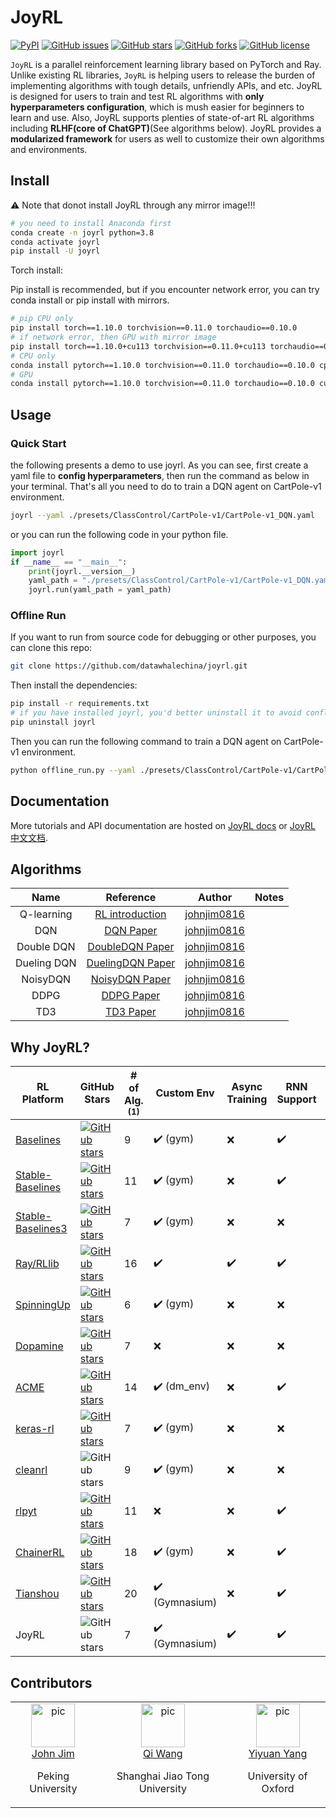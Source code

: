 # JoyRL

[![PyPI](https://img.shields.io/pypi/v/joyrl)](https://pypi.org/project/joyrl/)  [![GitHub issues](https://img.shields.io/github/issues/datawhalechina/joyrl)](https://github.com/datawhalechina/joyrl/issues) [![GitHub stars](https://img.shields.io/github/stars/datawhalechina/joyrl)](https://github.com/datawhalechina/joyrl/stargazers) [![GitHub forks](https://img.shields.io/github/forks/datawhalechina/joyrl)](https://github.com/datawhalechina/joyrl/network) [![GitHub license](https://img.shields.io/github/license/datawhalechina/joyrl)](https://github.com/datawhalechina/joyrl/blob/master/LICENSE)

`JoyRL` is a parallel reinforcement learning library based on PyTorch and Ray. Unlike existing RL libraries, `JoyRL` is helping users to release the burden of implementing algorithms with tough details, unfriendly APIs, and etc. JoyRL is designed for users to train and test RL algorithms with **only hyperparameters configuration**, which is mush easier for beginners to learn and use. Also, JoyRL supports plenties of state-of-art RL algorithms including **RLHF(core of ChatGPT)**(See algorithms below). JoyRL provides a **modularized framework** for users as well to customize their own algorithms and environments. 

## Install

⚠️ Note that donot install JoyRL through any mirror image!!!

```bash
# you need to install Anaconda first
conda create -n joyrl python=3.8
conda activate joyrl
pip install -U joyrl
```

Torch install:

Pip install is recommended, but if you encounter network error, you can try conda install or pip install with mirrors.

```bash
# pip CPU only
pip install torch==1.10.0 torchvision==0.11.0 torchaudio==0.10.0
# if network error, then GPU with mirror image
pip install torch==1.10.0+cu113 torchvision==0.11.0+cu113 torchaudio==0.10.0 --extra-index-url https://download.pytorch.org/whl/cu113
# CPU only
conda install pytorch==1.10.0 torchvision==0.11.0 torchaudio==0.10.0 cpuonly -c pytorch
# GPU 
conda install pytorch==1.10.0 torchvision==0.11.0 torchaudio==0.10.0 cudatoolkit=11.3 -c pytorch -c conda-forge
```

## Usage

### Quick Start

the following presents a demo to use joyrl. As you can see, first create a yaml file to **config hyperparameters**, then run the command as below in your terminal. That's all you need to do to train a DQN agent on CartPole-v1 environment.

```bash
joyrl --yaml ./presets/ClassControl/CartPole-v1/CartPole-v1_DQN.yaml
```
or you can run the following code in your python file. 

```python
import joyrl
if __name__ == "__main__":
    print(joyrl.__version__)
    yaml_path = "./presets/ClassControl/CartPole-v1/CartPole-v1_DQN.yaml"
    joyrl.run(yaml_path = yaml_path)
```

### Offline Run

If you want to run from source code for debugging or other purposes, you can clone this repo:

```bash
git clone https://github.com/datawhalechina/joyrl.git
```

Then install the dependencies:

```bash
pip install -r requirements.txt
# if you have installed joyrl, you'd better uninstall it to avoid conflicts
pip uninstall joyrl
```

Then you can run the following command to train a DQN agent on CartPole-v1 environment.

```bash
python offline_run.py --yaml ./presets/ClassControl/CartPole-v1/CartPole-v1_DQN.yaml
```

## Documentation

More tutorials and API documentation are hosted on [JoyRL docs](https://datawhalechina.github.io/joyrl/) or [JoyRL 中文文档](https://datawhalechina.github.io/joyrl-book/#/joyrl_docs/main).

## Algorithms

|       Name       |                          Reference                           |                    Author                     | Notes |
| :--------------: | :----------------------------------------------------------: | :-------------------------------------------: | :---: |
| Q-learning | [RL introduction](https://web.stanford.edu/class/psych209/Readings/SuttonBartoIPRLBook2ndEd.pdf) | [johnjim0816](https://github.com/johnjim0816) |       |
| DQN | [DQN Paper](https://www.cs.toronto.edu/~vmnih/docs/dqn.pdf) | [johnjim0816](https://github.com/johnjim0816) | |
| Double DQN  |     [DoubleDQN Paper](https://arxiv.org/abs/1509.06461)      | [johnjim0816](https://github.com/johnjim0816) | |
| Dueling DQN | [DuelingDQN Paper](https://arxiv.org/abs/1511.06581) | [johnjim0816](https://github.com/johnjim0816) | |
| NoisyDQN | [NoisyDQN Paper](https://arxiv.org/pdf/1706.10295.pdf) | [johnjim0816](https://github.com/johnjim0816) | |
| DDPG | [DDPG Paper](https://arxiv.org/abs/1509.02971) | [johnjim0816](https://github.com/johnjim0816) | |
| TD3 | [TD3 Paper](https://arxiv.org/pdf/1802.09477) | [johnjim0816](https://github.com/johnjim0816) | |

## Why JoyRL?

| RL Platform                                                  | GitHub Stars                                                 | # of Alg. <sup>(1)</sup> | Custom Env                     | Async Training      | RNN Support        | Multi-Head Observation | Backend                                           |
| ------------------------------------------------------------ | ------------------------------------------------------------ | ------------------------ | ------------------------------ | ------------------ | ------------------ | ---------------------- | ------------------------------------------------- |
| [Baselines](https://github.com/openai/baselines)             | [![GitHub stars](https://img.shields.io/github/stars/openai/baselines)](https://github.com/openai/baselines/stargazers) | 9                        | :heavy_check_mark: (gym)       | :x:                | :heavy_check_mark: | :x:                    | TF1                                               |
| [Stable-Baselines](https://github.com/hill-a/stable-baselines) | [![GitHub stars](https://img.shields.io/github/stars/hill-a/stable-baselines)](https://github.com/hill-a/stable-baselines/stargazers) | 11                       | :heavy_check_mark: (gym)       | :x:                | :heavy_check_mark: | :x:                    | TF1                                               |
| [Stable-Baselines3](https://github.com/DLR-RM/stable-baselines3) | [![GitHub stars](https://img.shields.io/github/stars/DLR-RM/stable-baselines3)](https://github.com/DLR-RM/stable-baselines3/stargazers) | 7        | :heavy_check_mark: (gym)       | :x:                | :x:                | :heavy_check_mark:     | PyTorch                                           |
| [Ray/RLlib](https://github.com/ray-project/ray/tree/master/rllib/) | [![GitHub stars](https://img.shields.io/github/stars/ray-project/ray)](https://github.com/ray-project/ray/stargazers) | 16                       | :heavy_check_mark:             | :heavy_check_mark: | :heavy_check_mark: | :heavy_check_mark:     | TF/PyTorch                                        |
| [SpinningUp](https://github.com/openai/spinningup)           | [![GitHub stars](https://img.shields.io/github/stars/openai/spinningup)](https://github.com/openai/spinningupstargazers) | 6                        | :heavy_check_mark: (gym)       | :x:                | :x:                | :x:                    | PyTorch                                           |
| [Dopamine](https://github.com/google/dopamine)               | [![GitHub stars](https://img.shields.io/github/stars/google/dopamine)](https://github.com/google/dopamine/stargazers) | 7                        | :x:                            | :x:                | :x:                | :x:                    | TF/JAX                                            |
| [ACME](https://github.com/deepmind/acme)                     | [![GitHub stars](https://img.shields.io/github/stars/deepmind/acme)](https://github.com/deepmind/acme/stargazers) | 14                       | :heavy_check_mark: (dm_env)    | :x:                | :heavy_check_mark: | :heavy_check_mark:     | TF/JAX                                            |
| [keras-rl](https://github.com/keras-rl/keras-rl)             | [![GitHub stars](https://img.shields.io/github/stars/keras-rl/keras-rl)](https://github.com/keras-rl/keras-rlstargazers) | 7                        | :heavy_check_mark: (gym)       | :x:                | :x:                | :x:                    | Keras                                             |
| [cleanrl](https://github.com/vwxyzjn/cleanrl)                | ![GitHub stars](https://img.shields.io/github/stars/vwxyzjn/cleanrl) | 9                        | :heavy_check_mark: (gym)       | :x:                | :x:                | :x:                    | [poetry](https://github.com/python-poetry/poetry) |
| [rlpyt](https://github.com/astooke/rlpyt)                    | [![GitHub stars](https://img.shields.io/github/stars/astooke/rlpyt)](https://github.com/astooke/rlpyt/stargazers) | 11                       | :x:                            | :x:                | :heavy_check_mark: | :heavy_check_mark:     | PyTorch                                           |
| [ChainerRL](https://github.com/chainer/chainerrl)            | [![GitHub stars](https://img.shields.io/github/stars/chainer/chainerrl)](https://github.com/chainer/chainerrl/stargazers) | 18                       | :heavy_check_mark: (gym)       | :x:                | :heavy_check_mark: | :x:                    | Chainer                                           |
| [Tianshou](https://github.com/thu-ml/tianshou)               | [![GitHub stars](https://img.shields.io/github/stars/thu-ml/tianshou)](https://github.com/thu-ml/tianshou/stargazers) | 20                       | :heavy_check_mark: (Gymnasium) | :x:                | :heavy_check_mark: | :heavy_check_mark:     | PyTorch                                           |
| JoyRL                                                        | ![GitHub stars](https://img.shields.io/github/stars/datawhalechina/joyrl) | 7                        | :heavy_check_mark: (Gymnasium) | :heavy_check_mark: | :heavy_check_mark: | :heavy_check_mark:     | PyTorch                                           |


## Contributors

<table border="0">
  <tbody>
    <tr align="center" >
        <td>
         <a href="https://github.com/JohnJim0816"><img width="70" height="70" src="https://github.com/JohnJim0816.png?s=40" alt="pic"></a><br>
         <a href="https://github.com/JohnJim0816">John Jim</a>
         <p>Peking University</p>
        </td>
        <td>
            <a href="https://github.com/qiwang067"><img width="70" height="70" src="https://github.com/qiwang067.png?s=40" alt="pic"></a><br>
            <a href="https://github.com/qiwang067">Qi Wang</a> 
            <p>Shanghai Jiao Tong University</p>
        </td>
        <td>
            <a href="https://github.com/yyysjz1997"><img width="70" height="70" src="https://github.com/yyysjz1997.png?s=40" alt="pic"></a><br>
            <a href="https://github.com/yyysjz1997">Yiyuan Yang</a> 
            <p>University of Oxford</p>
        </td>
    </tr>
  </tbody>
</table>